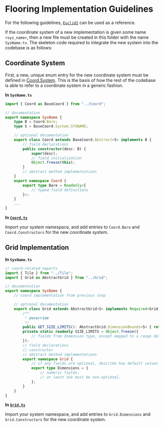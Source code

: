 
# Flooring Implementation Guidelines

For the following guidelines, [`Euclid2`](./Euclid2.ts) can be used as a reference.

If the coordinate system of a new implementation is given some name `<sys_name>`, then a new file must be created in this folder with the name `SysName.ts`. The skeleton code required to integrate the new system into the codebase is as follows:

## Coordinate System

First, a new, unique enum entry for the new coordinate system must be defined in [Coord.System](../Coord.ts). This is the basis of how the rest of the codebase is able to refer to a coordinate system in a generic fashion.

**In `SysName.ts`**

```typescript
import { Coord as BaseCoord } from "../Coord";

// documentation
export namespace SysName {
    type B = Coord.Bare;
    type S = BaseCoord.System.SYSNAME;

    // optional documentation
    export class Coord extends BaseCoord.Abstract<S> implements B {
        // field declarations
        public constructor(desc: B) {
            super(desc);
            // field initialization
            Object.freeze(this);
        }
        // abstract method implementations
    }
    export namespace Coord {
        export type Bare = Readonly<{
            // typed field definitions
        }>;
    }
    ...
}
```

**In [`Coord.ts`](../Coord.ts)**

Import your system namespace, and add entries to `Coord.Bare` and `Coord.Constructors` for the new coordinate system.

## Grid Implementation

**In `SysName.ts`**

```typescript
// coord-related imports
import { Tile } from "../Tile";
import { Grid as AbstractGrid } from "../Grid";

// documentation
export namespace SysName {
    // coord implementation from previous step

    // optional documentation
    export class Grid extends AbstractGrid<S> implements Required<Grid.Dimensions> {
        /**
         * @override
         */
        public GET_SIZE_LIMITS(): AbstractGrid.DimensionBounds<S> { return Grid.SIZE_LIMITS; }
        private static readonly SIZE_LIMITS = Object.freeze({
            // fields from dimension type, except mapped to a range description.
        });
        // field declarations
        // constructor
        // abstract method implementations
        export namespace Grid {
            // if any fields are optional, describe how default values are chosen here.
            export type Dimensions = {
                // numeric fields.
                // at least one must be non-optional.
            };
        }
    }
}
```

**In [`Grid.ts`](../Grid.ts)**

Import your system namespace, and add entries to `Grid.Dimensions` and `Grid.Constructors` for the new coordinate system.
